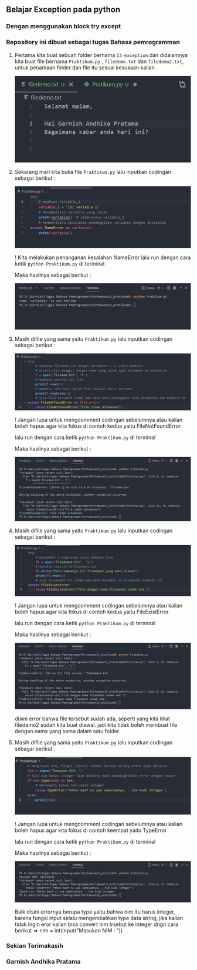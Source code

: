 ## Belajar Exception pada python
### Dengan menggunakan block try except
### Repository ini dibuat sebagai tugas Bahasa pemrogramman

1. Pertama kita buat sebuah folder bernama `13-exception` dan didalamnya kita buat file bernama `Praktikum.py` , `filedemo.txt` dan `filedemo2.txt`, untuk penamaan folder dan file itu sesuai kesukaan kalian.

   ![pict](Pict/FileDemo.png)

2. Sekarang mari kita buka file `Praktikum.py` lalu inputkan codingan sebagai berikut :

   ![pict](Pict/Command1.png)

    ! Kita melakukan penanganan kesalahan NameError
    lalu run dengan cara ketik `python Praktikum.py` di terminal

    Maka hasilnya sebagai berikut :

   ![pict](Pict/Run%201.png)

3. Masih difile yang sama yaitu `Praktikum.py` lalu inputkan codingan sebagai berikut :

   ![pict](Pict/Command2.png)

    ! Jangan lupa untuk mengcomment codingan sebelumnya atau kalian boleh hapus agar kita fokus di contoh kedua yaitu FileNotFoundError

    lalu run dengan cara ketik `python Praktikum.py` di terminal

    Maka hasilnya sebagai berikut :

   ![pict](Pict/Run%202.png)

4. Masih difile yang sama yaitu `Praktikum.py` lalu inputkan codingan sebagai berikut :

   ![pict](Pict/Command3.png)

    ! Jangan lupa untuk mengcomment codingan sebelumnya atau kalian boleh hapus agar kita fokus di contoh kedua yaitu FileExistError

    lalu run dengan cara ketik `python Praktikum.py` di terminal

    Maka hasilnya sebagai berikut :

   ![pict](Pict/Run%203.png)

   disini error bahwa file tersebut sudah ada, seperti yang kita lihat filedemo2 sudah kita buat diawal. jadi kita tidak boleh membuat file dengan nama yang sama dalam satu folder

5. Masih difile yang sama yaitu `Praktikum.py` lalu inputkan codingan sebagai berikut :

   ![pict](Pict/Command4.png)

    ! Jangan lupa untuk mengcomment codingan sebelumnya atau kalian boleh hapus agar kita fokus di contoh keempat yaitu TypeError

    lalu run dengan cara ketik `python Praktikum.py` di terminal

    Maka hasilnya sebagai berikut :

   ![pict](Pict/Run%204.png)

    Baik disini errornya berupa type yaitu bahwa nim itu harus integer, karena fungsi input selalu mengembalikan type data string, jika kalian tidak ingin eror kalian bisa convert nim trsebut ke integer dngn cara berikut => nim = int(input("Masukan NIM : "))

### Sekian Terimakasih 
### Garnish Andhika Pratama